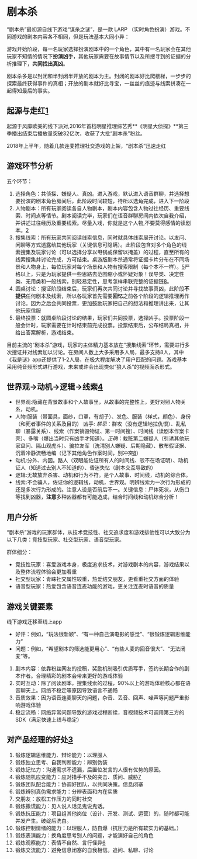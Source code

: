 # 剧本杀

“剧本杀”最初源自线下游戏“谋杀之谜”，是一款 LARP （实时角色扮演）游戏。不同游戏的剧本内容各不相同，但是玩法基本大同小异：

游戏开始阶段，每一名玩家选择扮演剧本中的一个角色，其中有一名玩家会在其他玩家不知情的情况下**扮演凶手**，其他玩家需要在故事情节以及所搜寻到的证据的分析推理下，**共同找出真凶**。

剧本杀多是以封闭和半封闭半开放的剧本为主。封闭的剧本好比爬楼梯，一步步的探索最终获得事件的真相；开放的剧本就好比寻宝，一丝丝的痕迹与线索拼凑在一起得知最后的事实。

## 起源与走红[1]

起源于风靡欧美的线下派对,2016年首档明星推理综艺秀**《明星大侦探》**第三季播出结束后播放量突破32亿次，收获了大批“剧本杀”粉丝。

2018年上半年，随着几款连麦推理社交游戏的上架，“剧本杀”迅速走红

## 游戏环节分析


五个环节：

1. 选择角色：共侦探、嫌疑人、真凶。进入游戏，默认进入语音群聊，并选择想要扮演的剧本角色房间后，此阶段时间较短，待所以选角完成，进入下一阶段
2. 人物剧本：所有玩家阅读各自人物剧本，剧本内容包含人物过往经历、重要线索、时间点等情节。剧本阅读完毕，玩家们在语音群聊房间内依次自我介绍，并讲述过往经历及重要线索。尽量入戏，你就是这个人物,不要莫得感情的读剧本。[2]
3. 搜集线索：所有玩家共同阅读线索信息，同时就具体线索展开讨论。以发问、闲聊等方式透露给其他玩家（关键信息可隐瞒）。此阶段包含对多个角色的线索搜集及玩家讨论（可以选择分享以甩锅或保留以掩盖）的过程，直至所有的线索搜集并讨论完成，方可结束。桌游版剧本杀通常将证据卡片分布在不同场景和人物身上，每位玩家对每个场景和人物有搜索限制（每个本不一样）。[5]严格以上，只是为玩家提供一些思路去范围缩小或怀疑对象！误导类、决定性类、无用类和一般线索，别轻易定性，思考怎样串联完整的证据链[8]。
4. 圆桌讨论：搜证阶段结束后，玩家们再次共同讨论并寻找故事真凶，此阶段**不提供**任何剧本及线索，所以各玩家首先需要**回忆**之前各个阶段的逻辑推理再作讨论。因为之后会共同投票，更加鼓励玩家把自己的想法和推理讲出来，让其他玩家信服
5. 最终投票：就圆桌阶段讨论的结果，玩家们共同投票，选择凶手。投票阶段一般会计时，玩家需要在计时结束前完成投票。投票结束后，公布结局真相，并给出答案解析，游戏结束。

目前主流的“剧本杀”游戏，玩家的主体精力基本放在“搜集线索”环节，需要进行多次搜证并对线索加以讨论。在房间人数上大多采用多人局，最多支持8人，其中《我是谜》app还提供了1-2人局，在极大程度解决了用户匹配的问题。游戏基本采用纯音频形式进行游戏，未来或许会出现类似“狼人杀”的视频面杀形式。

## 世界观→动机→逻辑→线索[4]

- 世界观:隐藏在背景故事和个人故事里，从故事的完整性上，更好对照人物关系，动机。
- 人物:服装（带面具，面纱，口罩，有胡子）、发色、服装（样式，颜色）、身份（和死者事件的关系及目的）
凶手:  *禁忌*：群攻（没有逻辑地拉仇恨）、乱私聊（暴露关系）、线索（作案销毁物证、第一时间搜）、时间线（读剧本作案卡壳）、多嘴（爆出当时只有凶手才知道）。*正确*：栽赃第二嫌疑人（引诱其他玩家盘问、隔山观虎斗）、骗拉友军（洗清别人嫌疑、后期隐藏）、散布假证据、沉着冷静流畅地编（记下其他角色作案时间，别冲突[8]）
- 动机:分外、内因。路人（双眼能佐证所有人的时间线、驳不在场证明）、动机证人（知道过去别人不知道的）、昏迷失忆（剧本交互导致的）
- 逻辑:无故放弃杀害、动机和行为不符。是个人故事、时间线，动机的综合体。
- 线索:不会骗人，佐证你的逻辑线，动机，世界观。明辨线索为一次行为形成的还是多次行为形成的。注意人设是否前后不一。关键信息：尸体死状，从伤口等找到凶器，**注意**多种凶器都有可能造成，结合时间线和动机综合分析！

## 用户分析

“剧本杀”游戏的玩家群体，从技术竞技性、社交追求度和游戏排他性可以大致分为以下几类：竞技型玩家、社交型玩家、语音型玩家。

群体细分：

- 竞技性玩家：喜爱游戏本身，极度追求技术，对游戏剧本的内容，游戏结果以及整体流程体验会更加看重
- 社交型玩家：青睐社交属性较重，热爱结交朋友，更看重社交方面的体验
- 语音型玩家：热爱包含语音连麦功能的游戏，更关注连麦时语音的质量

## 游戏关键要素

线下游戏迁移至线上app

- 好评：例如，“玩法很新颖”、“有一种自己演电影的感觉”、“很锻炼逻辑思维能力”
- 问题：例如，“希望剧本的筛选能更用心”、“有些人麦的回音很大”、“无法闭麦”等。

1. 剧本内容：依靠粉丝网友的投稿，奖励机制吸引优质写手，签约长期合作的剧本作者。合理精彩的剧本会带来更好的游戏体验
2. 实时互动：除了阅读剧本，搜集线索的过程，90%以上的游戏体验核心都在语音聊天上。网络不稳定等原因导致语言不通畅
3. 音质效果：因为语音连麦聊天的问题，杂音、丢音、回声、噪声等问题严重影响游戏体验
4. 稳定流畅：网络异常问题导致的游戏过程断续，音视频技术可调用第三方的SDK（满足快速上线与稳定）

## 对产品经理的好处[3]

1. 锻炼逻辑思维能力、辩论能力：以理服人
1. 锻炼独立思考、自我判断能力：辨别伪装
1. 锻炼记忆力：沟通需求不遗漏，后置位发言的人很有优势的原因。
1. 锻炼随机应变能力：应对措手不及的突击、质问、威胁[7]
1. 锻炼团队配合能力：协调好团队，以共同决策。信息闭塞
1. 锻炼辨别真伪需求能力：分辨表面和内在实质
1. 交朋友：放松工作压力的同时社交
1. 锻炼撒谎能力：见人说人话见鬼说鬼话。
1. 锻炼抗压能力：项目组其他岗位（设计、开发、测试、运营）的，随时都可能并发产生。破绽后洗白。
1. 锻炼控制情绪的能力：以理服人，防自爆（抗压力是所有软实力的基础。）
1. 锻炼表演能力：换角度思考别人的问题，才能演好自己的角色
1. 锻炼观察能力：表情不自然、言行怪异[6]
1. 锻炼交流能力：避免信息闭塞的自我相信。追问、私聊、讨论


[1]: http://www.woshipm.com/it/1374466.html
[2]: https://www.murdermysterypa.com/thread-3693-1-1.html
[3]: http://www.woshipm.com/pmd/3064843.html
[4]: https://www.zhihu.com/question/270386766/answer/692364483
[5]: https://www.zhihu.com/question/270386766/answer/615240050
[6]: https://www.zhihu.com/question/270386766/answer/655939057
[7]: https://www.zhihu.com/question/270386766/answer/415647339
[8]: https://zhuanlan.zhihu.com/p/66137913
